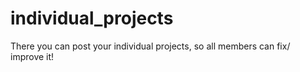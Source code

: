 # individual_projects
There you can post your individual projects, so all members can fix/ improve it!

